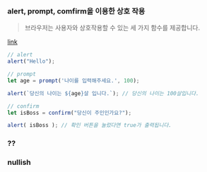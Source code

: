 ### alert, prompt, comfirm을 이용한 상호 작용
 
 > 브라우저는 사용자와 상호작용할 수 있는 세 가지 함수를 제공합니다.

<a href="https://ko.javascript.info/alert-prompt-confirm">link</a>

```js
// alert
alert("Hello");
```

```js
// prompt
let age = prompt('나이를 입력해주세요.', 100);

alert(`당신의 나이는 ${age}살 입니다.`); // 당신의 나이는 100살입니다.
```

```js
// confirm
let isBoss = confirm("당신이 주인인가요?");

alert( isBoss ); // 확인 버튼을 눌렀다면 true가 출력됩니다.
```

### ??

### nullish

